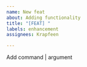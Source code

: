 ```yaml
---
name: New feat
about: Adding functionality
title: "[FEAT] "
labels: enhancement
assignees: Krapfeen

---
```


Add command | argument
